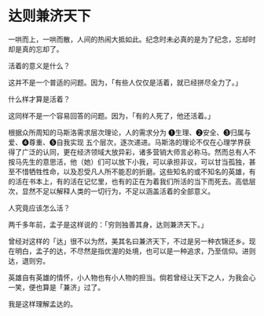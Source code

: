 #	达则兼济天下

一哄而上，一哄而散，人间的热闹大抵如此。纪念时未必真的是为了纪念，忘却时却是真的忘却了。

活着的意义是什么？

这并不是一个普适的问题。因为，「有些人仅仅是活着，就已经拼尽全力了。」

什么样才算是活着？

这同样不是一个容易回答的问题。因为，「有的人死了，他还活着。」

根据众所周知的马斯洛需求层次理论，人的需求分为 ❶生理、❷安全、❸归属与爱、❹尊重、❺自我实现 五个层次，逐次递进。马斯洛的理论不仅在心理学界获得了广泛的认同，更在经济领域大放异彩，诸多营销大师言必称马。然而总有人不按马先生的意思活，他（她）们可以放下小我，可以承担非议，可以甘当孤独，甚至不惜牺牲性命，以及忍受凡人所不能忍的折磨。这些知名的或不知名的英雄，有的活在书本上，有的活在记忆里，也有的正在为着我们所活的当下而死去。高低层次，显然不足以解释人类的一切行为，不足以涵盖活着的全部意义。

人究竟应该怎么活？

两千多年前，孟子是这样说的：「穷则独善其身，达则兼济天下。」

曾经对这样的「达」很不以为然，美其名曰兼济天下，不过是另一种衣锦还乡。现在明白，孟子的达，不尽然是指优渥的处境，也可以是一种追求，乃至信仰。进则达，退则穷。

英雄自有英雄的情怀，小人物也有小人物的担当。倘若曾经让天下之人，为我会心一笑，便也算是「兼济」过了。

我是这样理解孟达的。
